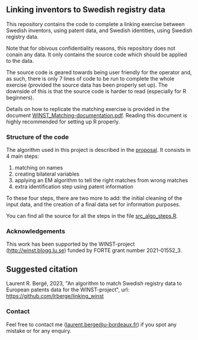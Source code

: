 ## Linking inventors to Swedish registry data

This repository contains the code to complete a linking exercise between Swedish 
inventors, using patent data, and Swedish identities, using Swedish registry data.

Note that for obivous confidentiality reasons, this repository does not conain any data.
It only contains the source code which should be applied to the data.

The source code is geared towards being user friendly for the operator and, as such, 
there is only 7 lines of code to be run to complete the whole exercise (provided the
source data has been properly set up).
The downside of this is that the source code is harder to read (especially for R beginners).

Details on how to replicate the matching exercise is provided in the document [WINST_Matching-documentation.pdf](https://github.com/lrberge/linking_winst/blob/main/pdf/WINST_Matching-documentation.pdf).
Reading this document is highly recommended for setting up R properly.

### Structure of the code

The algorithm used in this project is described in the [proposal](https://github.com/lrberge/linking_forte/blob/main/pdf/Proposal_Berge.pdf). 
It consists in 4 main steps:
1. matching on names
1. creating bilateral variables 
1. applying an EM algorithm to tell the right matches from wrong matches
1. extra identification step using patent information

To these four steps, there are two more to add: the initial cleaning of the input data, and the creation of a 
final data set for information purposes.

You can find all the source for all the steps in the file [src_algo_steps.R](https://github.com/lrberge/linking_forte/blob/main/src_algo_steps.R).

### Acknowledgements

This work has been supported by the WINST-project (http://winst.blogg.lu.se) funded by FORTE grant number 2021-01552_3.

## Suggested citation

Laurent R. Bergé, 2023, "An algorithm to match Swedish registry data to European patents data for the WINST-project", url: https://github.com/lrberge/linking_winst

### Contact
Feel free to contact me (laurent.berge@u-bordeaux.fr) if you spot any mistake or for any enquiry.
